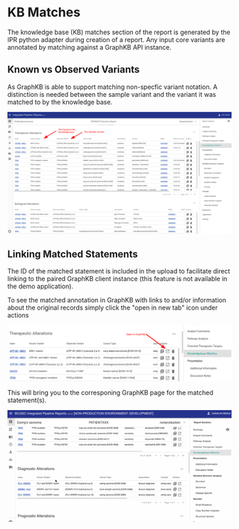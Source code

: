 # KB Matches

The knowledge base (KB) matches section of the report is generated by the IPR python adapter during creation of a report. Any input core variants are annotated by matching against a GraphKB API instance.

## Known vs Observed Variants

As GraphKB is able to support matching non-specfic variant notation. A distinction is needed between the sample variant and the variant it was matched to by the knowledge base.

![kb matches](./images/ipr_client.kb_matches_annotated.png)

## Linking Matched Statements

The ID of the matched statement is included in the upload to facilitate direct linking to the paired GraphKB client instance (this feature is not available in the demo application).

To see the matched annotation in GraphKB with links to and/or information about the original records simply click the "open in new tab" icon under actions

![link to graphkb](./images/ipr_client.kb_matches.graphkb_link_action.png)

This will bring you to the corresponing GraphKB page for the matched statement(s).

![kb matches link to graphkb](./images/ipr_client.kb_matches.link_to_graphkb.gif)
